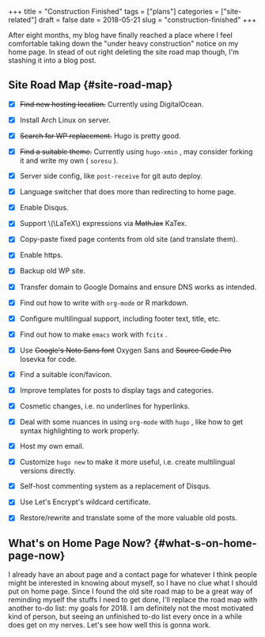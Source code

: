 +++
title = "Construction Finished"
tags = ["plans"]
categories = ["site-related"]
draft = false
date = 2018-05-21
slug = "construction-finished"
+++

After eight months, my blog have finally reached a place where I feel comfortable taking down the "under heavy construction" notice on my home page. In stead of out right deleting the site road map though, I'm stashing it into a blog post.


## Site Road Map {#site-road-map}

-   [X] ~~Find new hosting location.~~ Currently using DigitalOcean.
-   [X] Install Arch Linux on server.
-   [X] ~~Search for WP replacement.~~ Hugo is pretty good.
-   [X] ~~Find a suitable theme.~~ Currently using `hugo-xmin` , may consider forking it and write my own ( `soresu` ).
-   [X] Server side config, like `post-receive` for git auto deploy.
-   [X] Language switcher that does more than redirecting to home page.
-   [X] Enable Disqus.
-   [X] Support \\(\LaTeX\\) expressions via ~~MathJax~~ KaTex.
-   [X] Copy-paste fixed page contents from old site (and translate them).
-   [X] Enable https.
-   [X] Backup old WP site.
-   [X] Transfer domain to Google Domains and ensure DNS works as intended.
-   [X] Find out how to write with `org-mode` or R markdown.
-   [X] Configure multilingual support, including footer text, title, etc.
-   [X] Find out how to make `emacs` work with `fcitx` .
-   [X] Use ~~Google's Noto Sans font~~ Oxygen Sans and ~~Source Code Pro~~ Iosevka for code.
-   [X] Find a suitable icon/favicon.
-   [X] Improve templates for posts to display tags and categories.
-   [X] Cosmetic changes, i.e. no underlines for hyperlinks.
-   [X] Deal with some nuances in using `org-mode` with `hugo` , like how to get syntax highlighting to work properly.
-   [X] Host my own email.
-   [X] Customize `hugo new` to make it more useful, i.e. create multilingual versions directly.
-   [X] Self-host commenting system as a replacement of Disqus.
-   [X] Use Let's Encrypt's wildcard certificate.
-   [X] Restore/rewrite and translate some of the more valuable old posts.


## What's on Home Page Now? {#what-s-on-home-page-now}

I already have an about page and a contact page for whatever I think people might be interested in knowing about myself, so I have no clue what I should put on home page. Since I found the old site road map to be a great way of reminding myself the stuffs I need to get done, I'll replace the road map with another to-do list: my goals for 2018. I am definitely not the most motivated kind of person, but seeing an unfinished to-do list every once in a while does get on my nerves. Let's see how well this is gonna work.
